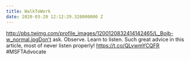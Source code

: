 ```yaml
---
title: WalkToWork
date: 2020-03-20 12:12:29.328000000 Z
---
```


 http://pbs.twimg.com/profile_images/1200120832414142465/L_Bojb-w_normal.jpgDon’t ask. Observe. Learn to listen. Such great advice in this article, most of never listen properly! https://t.co/QLvwmYCQFR #MSFTAdvocate